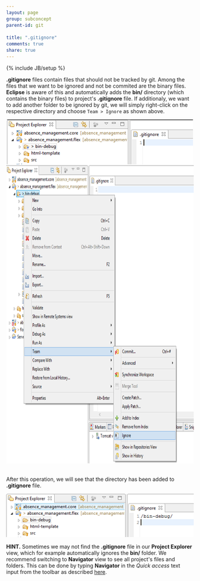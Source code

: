 ```yaml
---
layout: page
group: subconcept
parent-id: git

title: ".gitignore"
comments: true
share: true
---
```

{% include JB/setup %}

**.gitignore** files contain files that should not be tracked by git. Among the files that we want to be ignored and not be commited are the binary files. **Eclipse** is aware of this and automatically adds the **bin/** directory (which contains the binary files) to project's **.gitignore** file. If additionaly, we want to add another folder to be ignored by git, we will simply right-click on the respective directory and choose <code>Team > Ignore</code> as shown above.

<!-- more -->

<div style="text-align:center;"><img class="img-thumbnail" src="gitignore-images/gitignore_add_to_1.png"/><img class="img-thumbnail" src="gitignore-images/gitignore_add_to_2.png" width="600" height="800"/></div><br>

After this operation, we will see that the directory has been added to **.gitignore** file.

<img class="img-thumbnail center-block" src="gitignore-images/gitignore_add_to_3.png"/>

<div class="alert alert-info">
	<p>
		<strong>HINT.</strong> Sometimes we may not find the <strong>.gitignore</strong> file in our <strong>Project Explorer</strong> view, which for example automatically ignores the <strong>bin/</strong> folder. We recommend switching to <strong>Navigator</strong> view to see all project's files and folders. This can be done by typing <strong>Navigator</strong> in the <em>Quick access</em> text input from the toolbar as described <a href="../eclipse-productivity/WTP.html#adding_the_server">here</a>.
	</p>
</div>